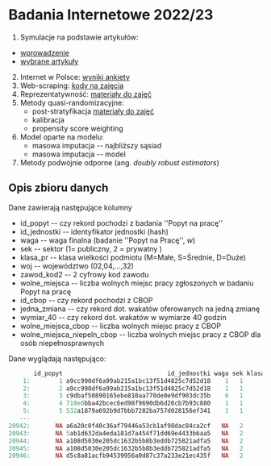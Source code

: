 # Badania Internetowe 2022/23

1. Symulacje na podstawie artykułów:
  + [wprowadzenie](https://htmlpreview.github.io/?https://github.com/DepartmentOfStatisticsPUE/bi-2023/blob/main/notebooks/01-sim-intro.html)
  + [wybrane artykuły](https://htmlpreview.github.io/?https://github.com/DepartmentOfStatisticsPUE/bi-2023/blob/main/notebooks/01-sim-papers.html)
2. Internet w Polsce: [wyniki ankiety](https://htmlpreview.github.io/?https://github.com/DepartmentOfStatisticsPUE/bi-2023/blob/main/notebooks/02-internet-coverage.html)
3. Web-scraping: [kody na zajęcia](https://htmlpreview.github.io/?https://github.com/DepartmentOfStatisticsPUE/bi-2023/blob/main/notebooks/03-webscraping.html)
4. Reprezentatywność: [materiały do zajęć](https://htmlpreview.github.io/?https://github.com/DepartmentOfStatisticsPUE/bi-2023/blob/main/notebooks/04-reprezentatywnosc.html)
5. Metody quasi-randomizacyjne:
    + post-stratyfikacja [materiały do zajęć](https://htmlpreview.github.io/?https://github.com/DepartmentOfStatisticsPUE/bi-2023/blob/main/notebooks/05-poststrat.html)
    + kalibracja
    + propensity score weighting
6. Model oparte na modelu:
    + masowa imputacja -- najbliższy sąsiad
    + masowa imputacja -- model
7. Metody podwójnie odporne (ang. *doubly robust estimators*)

## Opis zbioru danych

Dane zawierają następujące kolumny

+ id_popyt -- czy rekord pochodzi z badania ''Popyt na pracę''
+ id_jednostki -- identyfikator jednostki (hash)
+ waga -- waga finalna (badanie ''Popyt na Pracę'', $w$)
+ sek -- sektor (1= publiczny, 2 = prywatny )
+ klasa_pr -- klasa wielkości podmiotu (M=Małe, S=Średnie, D=Duże)
+ woj --  województwo (02,04,...,32)
+ zawod_kod2 -- 2 cyfrowy kod zawodu
+ wolne_miejsca -- liczba wolnych miejsc pracy zgłoszonych w badaniu Popyt na pracę
+ id_cbop --  czy rekord pochodzi z CBOP
+ jedna_zmiana --  czy rekord dot. wakatów oferowanych na jedną zmianę
+ wymiar_40 --  czy rekord dot. wakatów w wymiarze 40 godzin
+ wolne_miejsca_cbop -- liczba wolnych miejsc pracy z CBOP
+ wolne_miejsca_niepeln_cbop -- liczba wolnych miejsc pracy z CBOP dla osób niepełnosprawnych

Dane wyglądają następująco:

```r
       id_popyt                             id_jednostki waga sek klasa_pr sekc_pkd woj zawod_kod2 wolne_miejsca id_cbop jedna_zmiana wymiar_40 wolne_miejsca_cbop wolne_miejsca_niepeln_cbop
    1:        1 a9cc990df6a99ab215a1bc13f51d4825c7d52d18    1   1        D        O  14          1             2      NA           NA        NA                 NA                         NA
    2:        2 a9cc990df6a99ab215a1bc13f51d4825c7d52d18    1   1        D        O  14          2             7      NA           NA        NA                 NA                         NA
    3:        3 c9dbaf50890165ebe810aa770de0e9df903dc35b    6   1        D        O  24          2             6      NA           NA        NA                 NA                         NA
    4:        4 718e0bba42bcec6ed98f9690db6d26cb7b93c880    1   1        D      R.S  14          2             7      NA           NA        NA                 NA                         NA
    5:        5 532a1879a692b9d7bbb7282ba757d028156ef341    1   1        D      R.S  14          2             6      NA           NA        NA                 NA                         NA
   ---                                                                                                                                                                                       
20942:       NA a6a20c0f40c36af79446a53cb1af98dac84ca2cf   NA   2        S        G  08          9            NA       1         TRUE      TRUE                  2                          1
20943:       NA 5ab1d632da4eda181d7a454f71dd69e4433b6aa5   NA   2        D        H  08          9            NA       1        FALSE      TRUE                  1                          0
20944:       NA a108d5030e205dc1632b5b8b3eddb725821adfa5   NA   2        S        I  08          7            NA       1         TRUE      TRUE                  1                          0
20945:       NA a108d5030e205dc1632b5b8b3eddb725821adfa5   NA   2        S        I  08          9            NA       1         TRUE      TRUE                 15                          0
20946:       NA d5c8a81acfb94539956a0d87c37a233e21ec435f   NA   2        M        H  08          7            NA       1        FALSE      TRUE                  1                          0
```